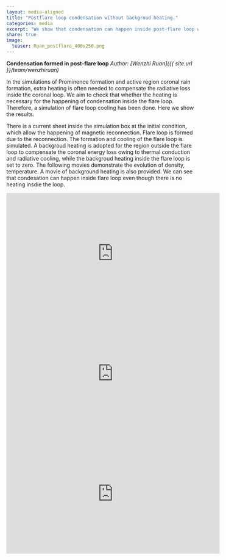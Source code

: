 ```yaml
---
layout: media-aligned
title: "Postflare loop condensation without backgroud heating."
categories: media
excerpt: "We show that condensation can happen inside post-flare loop without background heating with a test."
share: true
image:
  teaser: Ruan_postflare_400x250.png
---
```




**Condensation formed in post-flare loop**
*Author: [Wenzhi Ruan]({{ site.url }}/team/wenzhiruan)*


In the simulations of Prominence formation and active region coronal rain formation, extra heating is often needed to compensate the radiative loss inside the coronal loop. We aim to check that whether the heating is necessary for the happening of condensation inside the flare loop. Therefore, a simulation of flare loop cooling has been done. Here we show the results.


There is a current sheet inside the simulation box at the initial condition, which allow the happening of magnetic reconnection. Flare loop is formed due to the reconnection. The formation and cooling of the flare loop is simulated. A backgroud heating is adopted for the region outside the flare loop to compensate the coronal energy loss owing to thermal conduction and radiative cooling, while the backgroud heating inside the flare loop is set to zero. The following movies demonstrate the evolution of density, temperature. A movie of background heating is also provided. We can see that condesation can happen inside flare loop even though there is no heating insdie the loop.

<iframe width="560" height="315" src="https://youtu.be/ae655cLCWlM" title="YouTube video player" frameborder="0" allow="accelerometer; autoplay; clipboard-write; encrypted-media; gyroscope; picture-in-picture" allowfullscreen></iframe>

<iframe width="560" height="315" src="https://youtu.be/BJ1oBB3mdIE" title="YouTube video player" frameborder="0" allow="accelerometer; autoplay; clipboard-write; encrypted-media; gyroscope; picture-in-picture" allowfullscreen></iframe>

<iframe width="560" height="315" src="https://youtu.be/GNR1ODyUkE0" title="YouTube video player" frameborder="0" allow="accelerometer; autoplay; clipboard-write; encrypted-media; gyroscope; picture-in-picture" allowfullscreen></iframe>
